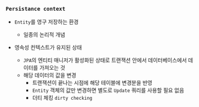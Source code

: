 ### `Persistance context`

-  `Entity`를 영구 저장하는 환경
    + 일종의 논리적 개념

- 영속성 컨텍스트가 유지된 상태
    + `JPA`의 엔티티 매니저가 활성화된 상태로 트랜잭션 안에서 데이터베이스에서 데이터를 가져오는 것
    + 해당 데이터의 값을 변경
        * 트랜잭션이 끝나는 시점에 해당 테이블에 변경분을 반영
        * `Entity` 객체의 값만 변경하면 별도로 `Update` 쿼리를 사용할 필요 없음
        * 더티 체킹 `dirty checking`